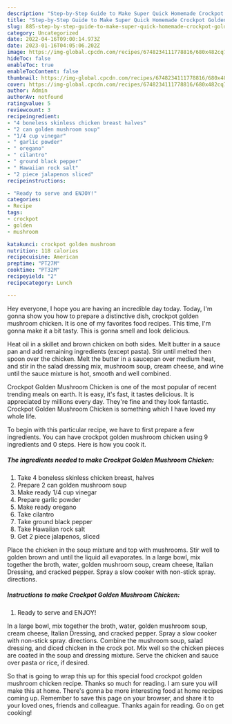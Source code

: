 ```yaml
---
description: "Step-by-Step Guide to Make Super Quick Homemade Crockpot Golden Mushroom Chicken"
title: "Step-by-Step Guide to Make Super Quick Homemade Crockpot Golden Mushroom Chicken"
slug: 885-step-by-step-guide-to-make-super-quick-homemade-crockpot-golden-mushroom-chicken
category: Uncategorized
date: 2022-04-16T09:00:14.973Z
date: 2023-01-16T04:05:06.202Z
image: https://img-global.cpcdn.com/recipes/6748234111778816/680x482cq70/crockpot-golden-mushroom-chicken-recipe-main-photo.jpg
hideToc: false
enableToc: true
enableTocContent: false
thumbnail: https://img-global.cpcdn.com/recipes/6748234111778816/680x482cq70/crockpot-golden-mushroom-chicken-recipe-main-photo.jpg
cover: https://img-global.cpcdn.com/recipes/6748234111778816/680x482cq70/crockpot-golden-mushroom-chicken-recipe-main-photo.jpg
author: Admin
authorAv: notfound
ratingvalue: 5
reviewcount: 3
recipeingredient:
- "4 boneless skinless chicken breast halves"
- "2 can golden mushroom soup"
- "1/4 cup vinegar"
- " garlic powder"
- " oregano"
- " cilantro"
- " ground black pepper"
- " Hawaiian rock salt"
- "2 piece jalapenos sliced"
recipeinstructions:

- "Ready to serve and ENJOY!"
categories:
- Recipe
tags:
- crockpot
- golden
- mushroom

katakunci: crockpot golden mushroom 
nutrition: 118 calories
recipecuisine: American
preptime: "PT27M"
cooktime: "PT32M"
recipeyield: "2"
recipecategory: Lunch

---
```



Hey everyone, I hope you are having an incredible day today. Today, I'm gonna show you how to prepare a distinctive dish, crockpot golden mushroom chicken. It is one of my favorites food recipes. This time, I'm gonna make it a bit tasty. This is gonna smell and look delicious.

Heat oil in a skillet and brown chicken on both sides. Melt butter in a sauce pan and add remaining ingredients (except pasta). Stir until melted then spoon over the chicken. Melt the butter in a saucepan over medium heat, and stir in the salad dressing mix, mushroom soup, cream cheese, and wine until the sauce mixture is hot, smooth and well combined.

Crockpot Golden Mushroom Chicken is one of the most popular of recent trending meals on earth. It is easy, it's fast, it tastes delicious. It is appreciated by millions every day. They're fine and they look fantastic. Crockpot Golden Mushroom Chicken is something which I have loved my whole life.


To begin with this particular recipe, we have to first prepare a few ingredients. You can have crockpot golden mushroom chicken using 9 ingredients and 0 steps. Here is how you cook it.

<!--inarticleads1-->

##### The ingredients needed to make Crockpot Golden Mushroom Chicken:

1. Take 4 boneless skinless chicken breast, halves
1. Prepare 2 can golden mushroom soup
1. Make ready 1/4 cup vinegar
1. Prepare  garlic powder
1. Make ready  oregano
1. Take  cilantro
1. Take  ground black pepper
1. Take  Hawaiian rock salt
1. Get 2 piece jalapenos, sliced


Place the chicken in the soup mixture and top with mushrooms. Stir well to golden brown and until the liquid all evaporates. In a large bowl, mix together the broth, water, golden mushroom soup, cream cheese, Italian Dressing, and cracked pepper. Spray a slow cooker with non-stick spray. directions. 

<!--inarticleads2-->

##### Instructions to make Crockpot Golden Mushroom Chicken:


1. Ready to serve and ENJOY!

In a large bowl, mix together the broth, water, golden mushroom soup, cream cheese, Italian Dressing, and cracked pepper. Spray a slow cooker with non-stick spray. directions. Combine the mushroom soup, salad dressing, and diced chicken in the crock pot. Mix well so the chicken pieces are coated in the soup and dressing mixture. Serve the chicken and sauce over pasta or rice, if desired. 

So that is going to wrap this up for this special food crockpot golden mushroom chicken recipe. Thanks so much for reading. I am sure you will make this at home. There's gonna be more interesting food at home recipes coming up. Remember to save this page on your browser, and share it to your loved ones, friends and colleague. Thanks again for reading. Go on get cooking!
